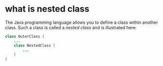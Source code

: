 # what is nested class

The Java programming language allows you to define a class within another class. Such a class is called a *nested class* and is illustrated here:

```java
class OuterClass {
    ...
    class NestedClass {
        ...
    }
}
```

